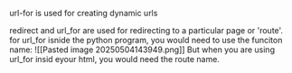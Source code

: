 url-for is used for creating dynamic urls

redirect and url_for are used for redirecting to a particular page or 'route'.
for url_for isnide the python program, you would need to use the funciton name:
![[Pasted image 20250504143949.png]]
But when you are using url_for insid eyour html, you would need the route name.
